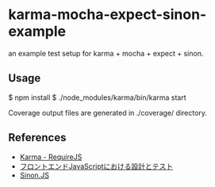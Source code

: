 karma-mocha-expect-sinon-example
================================

an example test setup for karma + mocha + expect + sinon.

Usage
-----

  $ npm install
  $ ./node_modules/karma/bin/karma start

Coverage output files are generated in ./coverage/ directory.


References
----------

* [Karma - RequireJS](http://karma-runner.github.io/0.10/plus/requirejs.html)
* [フロントエンドJavaScriptにおける設計とテスト](http://hokaccha.github.io/slides/javascript_design_and_test/#page1)
* [Sinon.JS](http://hokaccha.github.io/slides/sinonjs/)
